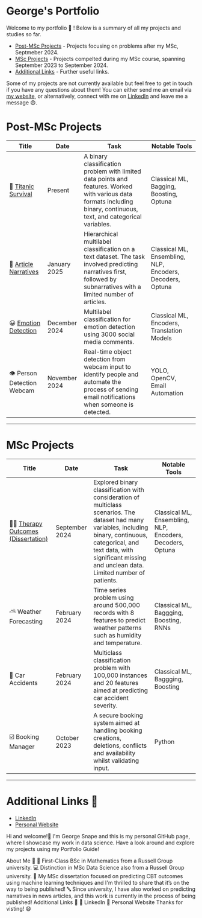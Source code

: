 # George's Portfolio

Welcome to my portfolio 👋 ! Below is a summary of all my projects and studies so far. 

- [Post-MSc Projects](#post-msc-projects) - Projects focusing on problems after my MSc, Septmeber 2024.
- [MSc Projects](#msc-projects) - Projects compelted during my MSc course, spanning September 2023 to September 2024.
- [Additional Links](#additional-links) - Further useful links.

Some of my projects are not currently available but feel free to get in touch if you have any questions about them! You can either send me an email via [my website](https://georgesnape01.github.io./portfolio-website), or alternatively, connect with me on [LinkedIn](https://www.linkedin.com/in/george-a-snape/) and leave me a message 😄.

# Post-MSc Projects

| Title | Date | Task | Notable Tools | 
|---|---|---|---|
| 🚢 [Titanic Survival](https://github.com/georgesnape01/titanic-survival) | Present | A binary classification problem with limited data points and features. Worked with various data formats including binary, continuous, text, and categorical variables. | Classical ML, Bagging, Boosting, Optuna |
| 📰 [Article Narratives](https://github.com/georgesnape01/article-narratives) | January 2025 | Hierarchical multilabel classification on a text dataset. The task involved predicting narratives first, followed by subnarratives with a limited number of articles. | Classical ML, Ensembling, NLP, Encoders, Decoders, Optuna |
| 😀 [Emotion Detection](https://github.com/georgesnape01/emotion-detection) | December 2024 | Multilabel classification for emotion detection using 3000 social media comments. | Classical ML, Encoders, Translation Models |
| 👁 Person Detection Webcam | November 2024 | Real-time object detection from webcam input to identify people and automate the process of sending email notifications when someone is detected. | YOLO, OpenCV, Email Automation |

***

# MSc Projects

| Title | Date | Task | Notable Tools | 
|---|---|---|---|
| 🧑‍🦲 [Therapy Outcomes (Dissertation)](https://github.com/georgesnape01/therapy-outcomes) | September 2024 | Explored binary classification with consideration of multiclass scenarios. The dataset had many variables, including binary, continuous, categorical, and text data, with significant missing and unclean data. Limited number of patients. | Classical ML, Ensembling, NLP, Encoders, Decoders, Optuna |
| ⛅ Weather Forecasting | February 2024 | Time series problem using around 500,000 records with 8 features to predict weather patterns such as humidity and temperature. | Classical ML, Baggging, Boosting, RNNs |
| 🚗 Car Accidents | February 2024 | Multiclass classification problem with 100,000 instances and 20 features aimed at predicting car accident severity. | Classical ML, Baggging, Boosting |
| ☑️ Booking Manager | October 2023 | A secure booking system aimed at handling booking creations, deletions, conflicts and availability whilst validating input. | Python |

***

# Additional Links 🤝

- [LinkedIn](https://www.linkedin.com/in/george-a-snape/)
- [Personal Website](https://georgesnape01.github.io./portfolio-website)




Hi and welcome!👋 I'm George Snape and this is my personal GitHub page, where I showcase my work in data science. Have a look around and explore my projects using my Portfolio Guide!

About Me 🚀
🔢 First-Class BSc in Mathematics from a Russell Group university.
💻 Distinction in MSc Data Science also from a Russell Group university.
🧠 My MSc dissertation focused on predicting CBT outcomes using machine learning techniques and I'm thrilled to share that it’s on the way to being published!
🔤 Since university, I have also worked on predicting narratives in news articles, and this work is currently in the process of being published!
Additional Links 🤝
🔗 LinkedIn
🔗 Personal Website
Thanks for visting! 😄
